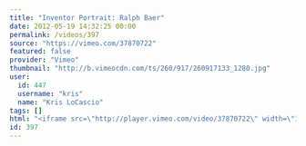 ```yaml
---
title: "Inventor Portrait: Ralph Baer"
date: 2012-05-19 14:32:25 00:00
permalink: /videos/397
source: "https://vimeo.com/37870722"
featured: false
provider: "Vimeo"
thumbnail: "http://b.vimeocdn.com/ts/260/917/260917133_1280.jpg"
user:
  id: 447
  username: "kris"
  name: "Kris LoCascio"
tags: []
html: "<iframe src=\"http://player.vimeo.com/video/37870722\" width=\"1280\" height=\"720\" frameborder=\"0\" webkitallowfullscreen mozallowfullscreen allowfullscreen></iframe>"
id: 397
---
```


